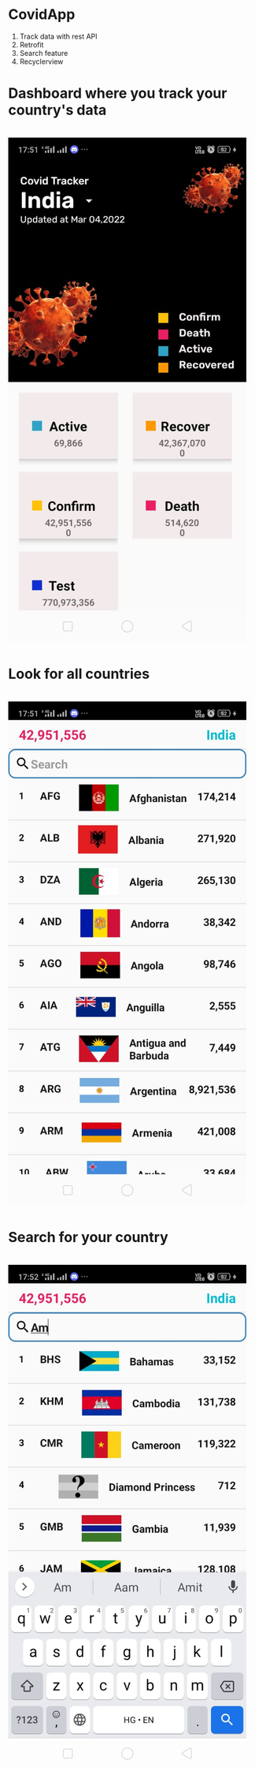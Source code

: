 # CovidApp

<ol>
    <li>Track data with rest API</li>
     <li>Retrofit</li>
     <li>Search feature</li>
     <li>Recyclerview</li>
  </ol>
<h1>Dashboard where you track your country's data <h1>
<img src="https://raw.githubusercontent.com/himanshu-466/CovidApp/master/ScreenShots/3529658c-3132-4451-953c-e18dbbc6f655.jpg" />
  
<h1>Look for all countries <h1>
<img src="https://raw.githubusercontent.com/himanshu-466/CovidApp/master/ScreenShots/28804fea-cb22-4979-8757-7feadf7e89e5.jpg" />
    
<h1>Search for your country <h1>
<img src="https://raw.githubusercontent.com/himanshu-466/CovidApp/master/ScreenShots/029a3bde-2f93-4a0f-ac24-1da8b50bc138.jpg" />
